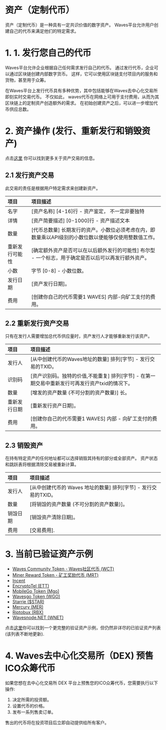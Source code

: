 # 资产（定制代币）

资产（定制代币）是一种具有一定共识价值的数字资产。 Waves平台允许用户创建自己的代币来满足他们的特定需求。

# 1. 1. 发行您自己的代币 

Waves平台允许企业根据自己任何需求发行自己的代币。 通过发行代币，企业可以通过区块链创建内部数字货币。 这样，它可以使用区块链支付项目内的服务和货物，甚至用于众筹。

在Waves平台上发行代币具有多种优势，其中包括能够在Waves去中心化交易所即刻实时交易代币。 不仅如此， waves代币在网络上可用于支付费用，从而为其区块链上的定制资产创造额外的需求。 在初始创建资产之后，可以进一步增加代币供应总数。

# 2. 资产操作 \(发行、重新发行和销毁资产\) 

点击[这里](/development-and-api/waves-node-rest-api/asset-transactions.md) 你可以找到更多关于资产交易的信息。

## 2.1 发行资产交易 

此交易的责任是根据用户特定需求来创建新资产。

| 项目 | 项目描述 |
| :--- | :--- |
| 名字 | \[资产名称\] \[4-16\]行 - 资产鉴定， 不一定非要独特 |
| 详情 | \[资产简要描述\]  \[0-1000\]行 - 资产描述文本 |
| 数量 | \[代币总数量\] 长期发行的资产。小数位必须考虑在内，即数量乘以API级别的小数位数以便能够仅使用整数值工作。 |
| 重新发行可能性 | \[确定额外资产是否可以在以后额外发行的可能性\] 布尔型 - 一个标志，用于确定是否以后可以再发行额外资产。|
| 小数 | 字节 \[0-8\] - 小数位数。 |
| 发行日期 | \[资产发行日期\]。 |
| 费用 | \[创建你自己的代币需要1 WAVES\] 内部-向矿工支付的费用。|

## 2.2 重新发行资产交易 

只有在发行人需要增加总代币供应量时，资产发行人才能够重新发行该资产。

| 项目 | 项目描述 |
| :--- | :--- |
| 发行人 | \[从中创建代币的Waves地址的数量\] 排列\[字节\] - 发行交易的TXID。 |
| 识别码 | \[资产识别码。独特的价值,不能重复\] 排列\[字节\] - 在第一期交易中重新发行可再发行资产txid的情况下。 |
| 数量 | \[增发的资产数量 \(不可分割的资产数量\)\] 长。 |
| 重新发行日期 | \[重新发行资产日期\]。|
| 费用 | \[创建你自己的代币需要1 WAVES\] 内部 - 向矿工支付的费用。|

## 2.3 销毁资产 

在持有特定资产的任何地址都可以选择销毁其持有的部分或全部资产。 资产状态和跳跃表将根据清除交易被重新计算。

| 项目 | 项目描述 |
| :--- | :--- |
| 发行人 | \[从中创建代币的 Waves 地址的数量\] 排列\[字节\] - 发行交易的TXID。 |
| 数量 | \[将销毁的资产数量 \(不可分割的资产数量\)\]。|
| 销毁日期 | \[销毁资产清除日期\]。 |
| 费用 | \[交易费用\]. |

# 3. 当前已验证资产示例 

* [Waves Community Token - Waves社区代币 \(WCT\)](http://www.waveswiki.org/index.php?title=Waves_Community_Token_%28WCT%29)
* [Miner Reward Token -  矿工奖励代币 \(MRT\)](http://www.waveswiki.org/index.php?title=Miner_Reward_Token_%28MRT%29)
* [Incent](http://www.waveswiki.org/index.php?title=Incent)
* [EncryptoTel \(ETT\)](http://www.waveswiki.org/index.php?title=EncryptoTel)
* [MobileGo Token \(Mgo\)](http://www.waveswiki.org/index.php?title=MobileGo_Token)
* [Wavesgo Token \(WGO\)](http://www.waveswiki.org/index.php?title=Wavesgo_Token)
* [Starrie \($STAR\)](http://www.waveswiki.org/index.php?title=Starrie)
* [Mercury \(MER\)](http://www.waveswiki.org/index.php?title=Mercury)
* [Riptobux \(RBX\)](http://www.waveswiki.org/index.php?title=Riptobux)
* [Wavesnode.NET \(WNET\)](http://www.waveswiki.org/index.php?title=Wavesnode.NET)

点击[这里](http://support.wavesplatform.com/forums/2-knowledge-base/topics/8141-list-of-verified-assets/)你可以找到一个更完整的验证资产示例，但仍然非详尽的已验证资产列表 \(该列表不断地更新\).


# 4. Waves去中心化交易所（DEX) 预售ICO众筹代币 

如果您想在去中心化交易所 DEX 平台上预售您的ICO众筹代币，您需要执行以下操作:

1. 决定所需的投资额。
2. 设置代币的价格。
3. 发布一系列售卖订单。

售出的代币将在投资项目后立即自动提供给所有客户。
